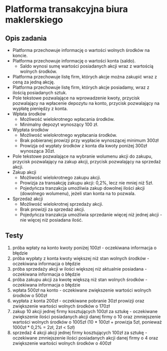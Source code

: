 # Platforma transakcyjna biura maklerskiego
## Opis zadania
- Platforma przechowuje informację o wartości wolnych środków na koncie.
- Platforma przechowuje informację o wartości konta (saldo). 
    - Saldo wynosi sumę wartości posiadanych akcji wraz z wartością wolnych środków.
- Platforma przechowuje listę firm, których akcje można zakupić wraz z ceną za jedną akcję.
- Platforma przechowuje listę firm, których akcje posiadamy, wraz z ilością posiadanych sztuk.
- Pole tekstowe pozwalające na wprowadzenie kwoty, przycisk pozwalający na wpłacenie depozytu na konto, przycisk pozwalający na wypłatę pieniędzy z konta.
- Wpłata środków
    - Możliwość wielokrotnego wpłacania środków.
    - Minimalny depozyt wynoszący 100 zł.
- Wypłata środków
    - Możliwość wielokrotnego wypłacania środków.
    - Brak pobieranej prowizji przy wypłacie wynoszącej minimum 300zł
    - Prowizja od wypłaty środków z konta dla kwoty poniżej 300zł wynosząca 30zł.
- Pole tekstowe pozwalające na wybranie wolumenu akcji do zakupu, przycisk pozwalający na zakup akcji, przycisk pozwalający na sprzedaż akcji.
- Zakup akcji
    - Możliwość wielokrotnego zakupu akcji. 
    - Prowizja za transakcję zakupu akcji: 0,2%, lecz nie mniej niż 5zł.
    - Pojedyńcza tranzakcja umożliwia zakup dowolnej ilości akcji (dowolnego wolumenu), jeżeli stan konta na to pozwala.
- Sprzedaż akcji
    - Możliwość wielokrotnej sprzedaży akcji. 
    - Brak prowizji za sprzedaż akcji.
    - Pojedyńcza tranzakcja umożliwia sprzedanie więcej niż jednej akcji - nie więcej niż posiadana ilość.

## Testy
1. próba wpłaty na konto kwoty poniżej 100zł - oczekiwana informacja o błędzie
2. próba wypłaty z konta kwoty większej niż stan wolnych środków - oczekiwana informacja o błędzie
3. próba sprzedaży akcji w ilości większej niż aktualnie posiadana - oczekiwana informacja o błędzie
4. próba zakupu akcji za kwotę większą niż stan wolnych środków - oczekiwana informacja o błędzie
5. wpłata 500zł na konto - oczekiwane zwiększenie wartości wolnych środków o 500zł
6. wypłata z konta 200zł - oczekiwane pobranie 30zł prowizji oraz zwiększenie wartości wolnych środków o 170zł
7. zakup 10 akcji jednej firmy kosztujących 100zł za sztukę - oczekiwane zwiększenie ilości posiadanych akcji danej firmy o 10 oraz zmniejszenie wartości wolnych środków o 1005zł (10 * 100zł + prowizja 5zł, ponieważ 1000zł * 0,2% = 2zł, 2zł < 5zł)
8. sprzedaż 4 akcji akcji jednej firmy kosztujących 100zł za sztukę - oczekiwane zmniejszenie ilości posiadanych akcji danej firmy o 4 oraz zwiększenie wartości wolnych środków o 400zł
